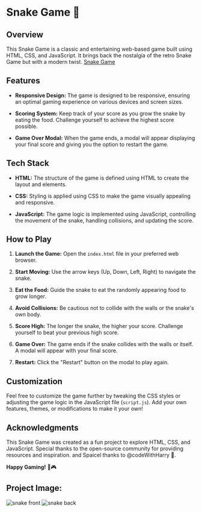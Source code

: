 # Snake Game 🐍

## Overview

This Snake Game is a classic and entertaining web-based game built using HTML, CSS, and JavaScript. It brings back the nostalgia of the retro Snake Game but with a modern twist.
[Snake Game](https://jagrati1213.github.io/snake-game/)

## Features

- **Responsive Design:** The game is designed to be responsive, ensuring an optimal gaming experience on various devices and screen sizes.

- **Scoring System:** Keep track of your score as you grow the snake by eating the food. Challenge yourself to achieve the highest score possible.

- **Game Over Modal:** When the game ends, a modal will appear displaying your final score and giving you the option to restart the game.

## Tech Stack

- **HTML:** The structure of the game is defined using HTML to create the layout and elements.

- **CSS:** Styling is applied using CSS to make the game visually appealing and responsive.

- **JavaScript:** The game logic is implemented using JavaScript, controlling the movement of the snake, handling collisions, and updating the score.

## How to Play

1. **Launch the Game:** Open the `index.html` file in your preferred web browser.

2. **Start Moving:** Use the arrow keys (Up, Down, Left, Right) to navigate the snake.

3. **Eat the Food:** Guide the snake to eat the randomly appearing food to grow longer.

4. **Avoid Collisions:** Be cautious not to collide with the walls or the snake's own body.

5. **Score High:** The longer the snake, the higher your score. Challenge yourself to beat your previous high score.

6. **Game Over:** The game ends if the snake collides with the walls or itself. A modal will appear with your final score.

7. **Restart:** Click the "Restart" button on the modal to play again.

## Customization

Feel free to customize the game further by tweaking the CSS styles or adjusting the game logic in the JavaScript file (`script.js`). Add your own features, themes, or modifications to make it your own!

## Acknowledgments

This Snake Game was created as a fun project to explore HTML, CSS, and JavaScript. Special thanks to the open-source community for providing resources and inspiration.
and Spaicel thanks to @codeWithHarry 🚀.

**Happy Gaming!** 🐍🎮

## Project Image:

![snake front](https://github.com/Jagrati1213/snake-game/assets/85276293/dc4191e7-c979-46e3-b341-79d4c40984e4)
![snake back](https://github.com/Jagrati1213/snake-game/assets/85276293/c3332236-d4f2-4f66-8ac4-6f39cc40a7c9)
